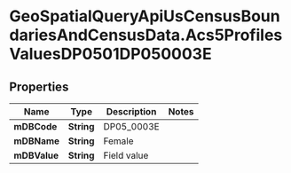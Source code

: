 # GeoSpatialQueryApiUsCensusBoundariesAndCensusData.Acs5ProfilesValuesDP0501DP050003E

## Properties

Name | Type | Description | Notes
------------ | ------------- | ------------- | -------------
**mDBCode** | **String** | DP05_0003E | 
**mDBName** | **String** | Female | 
**mDBValue** | **String** | Field value | 



